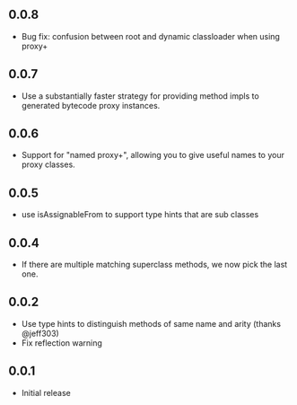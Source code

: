 ## 0.0.8

* Bug fix: confusion between root and dynamic classloader when using proxy+

## 0.0.7

* Use a substantially faster strategy for providing method impls to generated bytecode
proxy instances.

## 0.0.6

* Support for "named proxy+", allowing you to give useful names to your proxy
classes.
## 0.0.5

* use isAssignableFrom to support type hints that are sub classes

## 0.0.4

* If there are multiple matching superclass methods, we now pick the last one.

## 0.0.2

* Use type hints to distinguish methods of same name and arity (thanks @jeff303)
* Fix reflection warning

## 0.0.1

* Initial release
